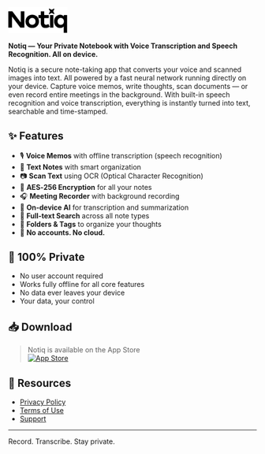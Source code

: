<p>
  <img src="assets/logo-full-cut.jpg" width="120" alt="Notiq Logo" />
</p>
<!-- # Notiq -->

**Notiq — Your Private Notebook with Voice Transcription and Speech Recognition. All on device.**

Notiq is a secure note-taking app that converts your voice and scanned images into text. All powered by a fast neural network running directly on your device.
Capture voice memos, write thoughts, scan documents — or even record entire meetings in the background. With built-in speech recognition and voice transcription, everything is instantly turned into text, searchable and time-stamped.

## ✨ Features

- 🎙️ **Voice Memos** with offline transcription (speech recognition)
- 📝 **Text Notes** with smart organization
- 📷 **Scan Text** using OCR (Optical Character Recognition)
- 🔐 **AES‑256 Encryption** for all your notes
- 🎧 **Meeting Recorder** with background recording
- 🧠 **On-device AI** for transcription and summarization
- 🔎 **Full-text Search** across all note types
- 📂 **Folders & Tags** to organize your thoughts
- 📵 **No accounts. No cloud.**

## 🔐 100% Private

- No user account required  
- Works fully offline for all core features  
- No data ever leaves your device  
- Your data, your control  

## 📥 Download

> Notiq is available on the App Store  
[![App Store](https://developer.apple.com/assets/elements/badges/download-on-the-app-store.svg)](https://apps.apple.com/app/id6746056277)

## 📄 Resources

- [Privacy Policy](https://toriviktoria.github.io/notiq-public/privacy)
- [Terms of Use](https://toriviktoria.github.io/notiq-public/terms)
- [Support](https://toriviktoria.github.io/notiq-public/support)

---

Record. Transcribe. Stay private.
